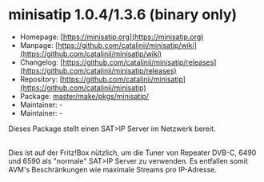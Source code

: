 # minisatip 1.0.4/1.3.6 (binary only)
 - Homepage: [https://minisatip.org](https://minisatip.org)
 - Manpage: [https://github.com/catalinii/minisatip/wiki](https://github.com/catalinii/minisatip/wiki)
 - Changelog: [https://github.com/catalinii/minisatip/releases](https://github.com/catalinii/minisatip/releases)
 - Repository: [https://github.com/catalinii/minisatip](https://github.com/catalinii/minisatip)
 - Package: [master/make/pkgs/minisatip/](https://github.com/Freetz-NG/freetz-ng/tree/master/make/pkgs/minisatip/)
 - Maintainer: -
 - Maintainer: -

Dieses Package stellt einen SAT>IP Server im Netzwerk bereit.<br>
<br>

Dies ist auf der Fritz!Box nützlich, um die Tuner von Repeater DVB-C, 6490 und 6590 als "normale" SAT>IP Server zu verwenden.
Es entfallen somit AVM's Beschränkungen wie maximale Streams pro IP-Adresse.

